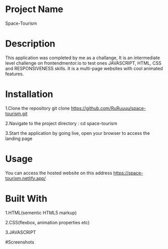 # Project Name
Space-Tourism


# Description
This application was completed by me as a challange, It is an intermediate level challenge on frontendmentor.io to test ones JAVASCRIPT, HTML, CSS and RESPONSIVENESS skills.
It is a multi-page websites with cool animated features.


# Installation
1.Clone the repository git clone https://github.com/RuRuuuu/space-tourism.git

2.Navigate to the project directory : cd space-tourism

3.Start the application by going live, open your browser to access the landing page

# Usage
You can access the hosted website on this address https://space-tourixm.netlify.app/

# Built With
1.HTML(sementic HTML5 markup)

2.CSS(flexbox, animation properties etc)

3.JAVASCRIPT

#Screenshots




